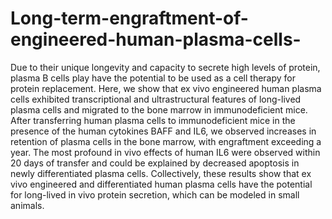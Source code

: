 # Long-term-engraftment-of-engineered-human-plasma-cells-
Due to their unique longevity and capacity to secrete high levels of protein, plasma B cells play have the potential to be used as a cell therapy for protein replacement. Here, we show that ex vivo engineered human plasma cells exhibited transcriptional and ultrastructural features of long-lived plasma cells and migrated to the bone marrow in immunodeficient mice. After transferring human plasma cells to immunodeficient mice in the presence of the human cytokines BAFF and IL6, we observed increases in retention of plasma cells in the bone marrow, with engraftment exceeding a year. The most profound in vivo effects of human IL6 were observed within 20 days of transfer and could be explained by decreased apoptosis in newly differentiated plasma cells. Collectively, these results show that ex vivo engineered and differentiated human plasma cells have the potential for long-lived in vivo protein secretion, which can be modeled in small animals.
